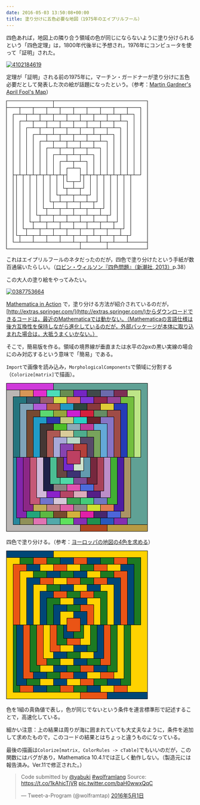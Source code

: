 ```yaml
---
date: 2016-05-03 13:50:08+00:00
title: 塗り分けに五色必要な地図（1975年のエイプリルフール）
---
```


四色あれば，地図上の隣り合う領域の色が同じにならないように塗り分けられるという「四色定理」は，1800年代後半に予想され，1976年にコンピュータを使って「証明」された。

[![4102184619](https://images-fe.ssl-images-amazon.com/images/P/4102184619.09.jpg)](http://www.amazon.co.jp/dp/4102184619?tag=inquisitor-22)

定理が「証明」される前の1975年に，マーチン・ガードナーが塗り分けに五色必要だとして発表した次の絵が話題になったという。（参考：[Martin Gardner's April Fool's Map](http://mathforum.org/wagon/fall97/p840.html)）

![](/images/2016-05-03-4color-1.png)

これはエイプリルフールのネタだったのだが，四色で塗り分けたという手紙が数百通届いたらしい。（[ロビン・ウィルソン『四色問題』（新潮社, 2013）](http://www.amazon.co.jp/dp/4102184619?tag=inquisitor-22)p.38）

この大人の塗り絵をやってみたい。

[![0387753664](https://images-fe.ssl-images-amazon.com/images/P/0387753664.09.jpg)](http://www.amazon.co.jp/dp/0387753664?tag=inquisitor-22)

[Mathematica in Action](http://www.amazon.co.jp/dp/0387753664?tag=inquisitor-22) で，塗り分ける方法が紹介されているのだが，[http://extras.springer.com/](http://extras.springer.com/)からダウンロードできるコードは，最近のMathematicaでは動かない。（Mathematicaの言語仕様は後方互換性を保持しながら進化しているのだが，外部パッケージが本体に取り込まれた場合は，大抵うまくいかない。）

そこで，簡易版を作る。領域の境界線が垂直または水平の2pxの黒い実線の場合にのみ対応するという意味で「簡易」である。

`Import`で画像を読み込み，`MorphologicalComponents`で領域に分割する（`Colorize[matrix]`で描画）。

![](/images/2016-05-03-4color-2.png)

四色で塗り分ける。（参考：[ヨーロッパの地図の4色を求める](https://www.wolfram.com/mathematica/new-in-10/entity-based-geocomputation/find-a-four-coloring-of-a-map-of-europe.html)）

![](/images/2016-05-03-4color-3.png)

<script src="https://gist.github.com/taroyabuki/a906b537b1230e3bb29fba4f8f71845c.js"></script>

色を1組の真偽値で表し，色が同じでないという条件を連言標準形で記述することで，高速化している。

細かい注意：上の結果は周りが海に囲まれていても大丈夫なように，条件を追加して求めたもので，このコードの結果とはちょっと違うものになっている。

最後の描画は`Colorize[matrix, ColorRules -> cTable]`でもいいのだが，この関数にはバグがあり，Mathematica 10.4.1では正しく動作しない。（製造元には報告済み。Ver.11で修正された。）

<blockquote class="twitter-tweet" data-lang="ja"><p lang="en" dir="ltr">Code submitted by <a href="https://twitter.com/yabuki">@yabuki</a> <a href="https://twitter.com/hashtag/wolframlang?src=hash">#wolframlang</a> Source: <a href="https://t.co/1kAhicTjVR">https://t.co/1kAhicTjVR</a> <a href="https://t.co/baH0wwxQqC">pic.twitter.com/baH0wwxQqC</a></p>&mdash; Tweet-a-Program (@wolframtap) <a href="https://twitter.com/wolframtap/status/726864543519895552">2016年5月1日</a></blockquote>
<script async src="//platform.twitter.com/widgets.js" charset="utf-8"></script>



